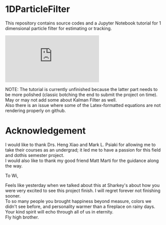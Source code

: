 # 1DParticleFilter
This repository contains source codes and a Jupyter Notebook tutorial for 1 dimensional particle filter for estimating or tracking. 

![equation](https://latex.codecogs.com/svg.latex?%5Clarge%20%24%24%20x_%7Bk&plus;1%7D%20%3D%20f%20%5B%20k%20%2C%20x_k%20%2C%20v_k%20%5D%20%3D%202%20%5Coperatorname%20%7B%20atan%20%7D%20%5B%20x_k%20%5D%20&plus;%200.5%20*%20%5Ccos%20%28%20%5Cpi%20k%20/%203%20%29%20&plus;%20v_k%20%24%24%5C%5C)

NOTE: The tutorial is currently unfinished because the latter part needs to be more polished (classic botching the end to submit the project on time). May or may not add some about Kalman Filter as well. <br/>
Also there is an issue where some of the Latex-formatted equations are not rendering properly on github.   

# Acknowledgement 
I would like to thank Drs. Heng Xiao and Mark L. Psiaki for allowing me to take their courses as an undergrad; it led me to have a passion for this field and dothis semester project. <br/>
I would also like to thank my good friend Matt Marti for the guidance along the way. 

To Wi, 

Feels like yesterday when we talked about this at Sharkey's about how you were very excited to see this project finish. I will regret forever not finishing sooner. <br/>
To so many people you brought happiness beyond measure, colors we didn't see before, and personality warmer than a fireplace on rainy days. <br/>
Your kind spirit will echo through all of us in eternity. <br/>
Fly high brother. 



